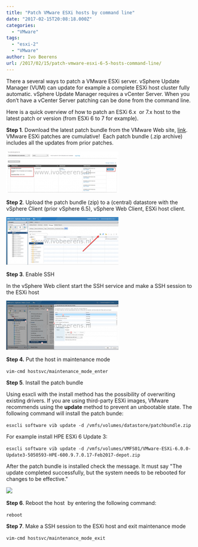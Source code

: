 ```yaml
---
title: "Patch VMware ESXi hosts by command line"
date: "2017-02-15T20:08:18.000Z"
categories: 
  - "VMware"
tags: 
  - "esxi-2"
  - "VMware"
author: Ivo Beerens
url: /2017/02/15/patch-vmware-esxi-6-5-hosts-command-line/
---
```


There a several ways to patch a VMware ESXi server. vSphere Update Manager (VUM) can update for example a complete ESXi host cluster fully automatic. vSphere Update Manager requires a vCenter Server. When you don’t have a vCenter Server patching can be done from the command line.

Here is a quick overview of how to patch an ESXi 6.x  or 7.x host to the latest patch or version (from ESXi 6 to 7 for example).

**Step 1**. Download the latest patch bundle from the VMware Web site, [link](https://www.VMware.com/patchmgr/findPatchByReleaseName.portal). VMware ESXi patches are cumulative!  Each patch bundle (.zip archive) includes all the updates from prior patches.

[![](images/1-300x111.png)](images/1.png)

**Step 2**. Upload the patch bundle (zip) to a (central) datastore with the vSphere Client (prior vSphere 6.5), vSphere Web Client, ESXi host client.

[![](images/3-300x127.png)](images/3.png)

**Step 3**. Enable SSH

In the vSphere Web client start the SSH service and make a SSH session to the ESXi host

[![](images/4-300x131.png)](images/4.png)

**Step 4.** Put the host in maintenance mode

```vim-cmd hostsvc/maintenance_mode_enter```

**Step 5**. Install the patch bundle

Using esxcli with the install method has the possibility of overwriting existing drivers. If you are using third-party ESXi images, VMware recommends using the **update** method to prevent an unbootable state. The following command will install the patch bunde:

```esxcli software vib update -d /vmfs/volumes/datastore/patchbundle.zip```

For example install HPE ESXi 6 Update 3:

```esxcli software vib update -d /vmfs/volumes/VMFS01/VMware-ESXi-6.0.0-Update3-5050593-HPE-600.9.7.0.17-Feb2017-depot.zip ```

After the patch bundle is installed check the message. It must say "The update completed successfully, but the system needs to be rebooted for changes to be effective."

[![](images/2-300x117.png)](images/2.png)

**Step 6**. Reboot the host  by entering the following command:

```reboot ```

**Step 7**. Make a SSH session to the ESXi host and exit maintenance mode

```vim-cmd hostsvc/maintenance_mode_exit ```